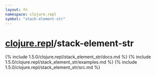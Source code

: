 ```yaml
---
layout: fn
namespace: clojure.repl
symbol: "stack-element-str"
---
```


# [clojure.repl](../)/stack-element-str

{% include 1.5.0/clojure.repl/stack_element_str/docs.md %}
{% include 1.5.0/clojure.repl/stack_element_str/examples.md %}
{% include 1.5.0/clojure.repl/stack_element_str/src.md %}

